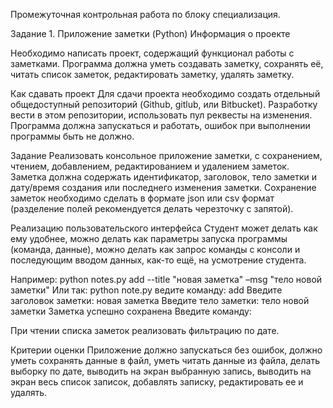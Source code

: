 Промежуточная контрольная работа по блоку специализация.

Задание 1. Приложение заметки (Python) Информация о проекте

Необходимо написать проект, содержащий функционал работы с заметками. 
Программа должна уметь создавать заметку, сохранять её, читать список заметок, редактировать заметку, удалять заметку.

Как сдавать проект 
Для сдачи проекта необходимо создать отдельный общедоступный репозиторий (Github, gitlub, или Bitbucket). 
Разработку вести в этом репозитории, использовать пул реквесты на изменения. 
Программа должна запускаться и работать, ошибок при выполнении программы быть не должно.

Задание 
Реализовать консольное приложение заметки, с сохранением, чтением, добавлением, редактированием и удалением заметок. 
Заметка должна содержать идентификатор, заголовок, тело заметки и дату/время создания или последнего изменения заметки. 
Сохранение заметок необходимо сделать в формате json или csv формат (разделение полей рекомендуется делать черезточку с запятой).

Реализацию пользовательского интерфейса
Cтудент может делать как ему удобнее, можно делать как параметры запуска программы (команда, данные), 
можно делать как запрос команды с консоли и последующим вводом данных, как-то ещё, на усмотрение студента.

Например: python notes.py add --title "новая заметка" –msg "тело новой заметки" 
Или так: 
python note.py 
ведите команду: add 
Введите заголовок заметки: новая заметка 
Введите тело заметки: тело новой заметки 
Заметка успешно сохранена 
Введите команду: 

При чтении списка заметок реализовать фильтрацию по дате.

Критерии оценки
Приложение должно запускаться без ошибок, должно уметь сохранять данные в файл, уметь читать данные из файла, 
делать выборку по дате, выводить на экран выбранную запись, выводить на экран весь список записок, добавлять записку, 
редактировать ее и удалять.
